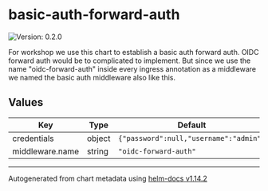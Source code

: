 # basic-auth-forward-auth

![Version: 0.2.0](https://img.shields.io/badge/Version-0.2.0-informational?style=flat-square)

For workshop we use this chart to establish a basic auth forward auth.
OIDC forward auth would be to complicated to implement.
But since we use the name "oidc-forward-auth" inside every ingress annotation as a middleware we named the basic auth
middleware also like this.

## Values

| Key | Type | Default | Description |
|-----|------|---------|-------------|
| credentials | object | `{"password":null,"username":"admin"}` | https://doc.traefik.io/traefik/middlewares/http/basicauth/ |
| middleware.name | string | `"oidc-forward-auth"` |  |

----------------------------------------------
Autogenerated from chart metadata using [helm-docs v1.14.2](https://github.com/norwoodj/helm-docs/releases/v1.14.2)
